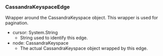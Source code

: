 ### CassandraKeyspaceEdge
Wrapper around the CassandraKeyspace object. This wrapper is used for pagination.

- cursor: System.String
  - String used to identify this edge.
- node: CassandraKeyspace
  - The actual CassandraKeyspace object wrapped by this edge.
